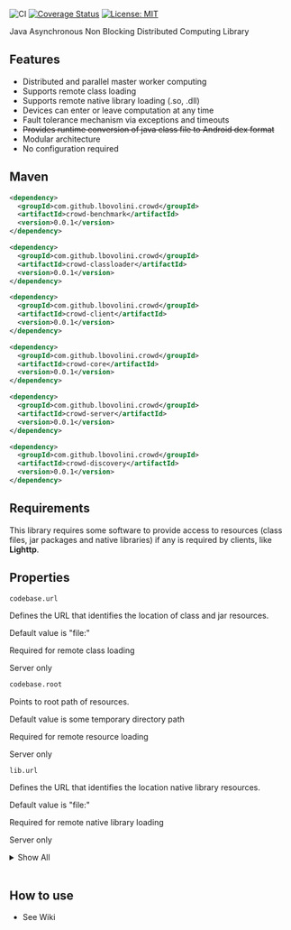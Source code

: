 ![CI](https://github.com/lbovolini/crowd/workflows/CI/badge.svg)  [![Coverage Status](https://coveralls.io/repos/github/lbovolini/crowd/badge.svg?branch=main&kill_cache=1)](https://coveralls.io/github/lbovolini/crowd?branch=main) [![License: MIT](https://img.shields.io/badge/License-MIT-yellow.svg)](https://opensource.org/licenses/MIT)

Java Asynchronous Non Blocking Distributed Computing Library

## Features

- Distributed and parallel master worker computing
- Supports remote class loading
- Supports remote native library loading (.so, .dll)
- Devices can enter or leave computation at any time
- Fault tolerance mechanism via exceptions and timeouts
- ~~Provides runtime conversion of java class file to Android dex format~~
- Modular architecture
- No configuration required

## Maven

```xml
<dependency>
  <groupId>com.github.lbovolini.crowd</groupId>
  <artifactId>crowd-benchmark</artifactId>
  <version>0.0.1</version>
</dependency>

<dependency>
  <groupId>com.github.lbovolini.crowd</groupId>
  <artifactId>crowd-classloader</artifactId>
  <version>0.0.1</version>
</dependency>

<dependency>
  <groupId>com.github.lbovolini.crowd</groupId>
  <artifactId>crowd-client</artifactId>
  <version>0.0.1</version>
</dependency>

<dependency>
  <groupId>com.github.lbovolini.crowd</groupId>
  <artifactId>crowd-core</artifactId>
  <version>0.0.1</version>
</dependency>

<dependency>
  <groupId>com.github.lbovolini.crowd</groupId>
  <artifactId>crowd-server</artifactId>
  <version>0.0.1</version>
</dependency>

<dependency>
  <groupId>com.github.lbovolini.crowd</groupId>
  <artifactId>crowd-discovery</artifactId>
  <version>0.0.1</version>
</dependency>
```

## Requirements

This library requires some software to provide access to resources (class files, jar packages and native libraries) if any is required by clients, like **Lighttp**.

## Properties

```bash
codebase.url
```

Defines the URL that identifies the location of class and jar resources.

Default value is "file:" 

Required for remote class loading

Server only

[//]: # (Module: ...crowd.discovery Class: CodebaseUtils)



```bash
codebase.root
```

Points to root path of resources.

Default value is some temporary directory path

Required for remote resource loading

Server only

[//]: # (Module: ...crowd.discovery Class: CodebaseUtils)



```
lib.url
```

Defines the URL that identifies the location native library resources.

Default value is "file:" 

Required for remote native library loading

Server only

[//]: # (Module: ...crowd.discovery Class: CodebaseUtils)

<details>
<summary>Show All</summary>

<p>   


```
codebase.url.separator
```

Default value is: " "

[//]: # (Module: ...crowd.discovery Class: URLUtils)

```
classloader.custom
```

Tells application to use a custom classloader defined in "classloader" property below.

Default value is: "False"

```
classloader
```

This property defines the canonical class name of alternative classloader to be used if "classloader.custom" property is true.  

~~Default value is "com.github.lbovolini.crowd.android.classloader.AndroidRemoteClassLoader"~~

~~Optional, use only if alternative classloader, that is not AndroidRemoteClassLoader, is required.~~

Client only

[//]: # (Module: ...crowd.classloader Class: RemoteClassLoaderService)



```
cache
```

See: https://docs.oracle.com/javase/7/docs/api/java/net/URLConnection.html#setUseCaches(boolean)

Default value is "false"

[//]: # (Module: ...crowd.classloader Class: FileDownloader)



```
pool.size
```

Default value is: See https://docs.oracle.com/javase/7/docs/api/java/lang/Runtime.html#availableProcessors()

[//]: # (Module: ...crowd.client Class: ClientRequestHandler)



```
port
```

Defines the value of TCP port used during client channel binding 

Default value is "8081"

[//]: # (Module: ...crowd.client Class: ClientWorkerFactory)



```
multicast.ip
```



Defines the multicast ip address

Default value is "225.4.5.6"

Warning: This is a shared property between client and server, thus, must be equal in both

Required

[//]: # (Module: ...crowd.client Class: MulticastClientWorkerFactory)



```
multicast.interface
```

Defines the name of local network interface that will be used by multicast channel group

Default value is: See com.github.lbovolini.crowd.core.util.HostUtils.getNetworkInterfaceName()

Required 

[//]: # (Module: ...crowd.client Class: MulticastClientWorkerFactory)



```
multicast.server.port
```

Defines the value of UDP server port

Default value is "8000"

Warning: This is a shared property between client and server, thus, must be equal in both

Required

[//]: # (Module: ...crowd.client Class: MulticastClientWorkerFactory)



```
multicast.client.port
```



Defines the value of UDP port used during client channel binding 

Default value is "8011"

Required

[//]: # (Module: ...crowd.client Class: MulticastClientWorkerFactory)



```
class.path
```

Defines the absolute path of where downloaded class and jar files will be placed

Default value is: Value of java.io.tmpdir property

[//]: # (Module: ...crowd.client Class: Agent)



```
lib.path
```

Defines the absolute path of where downloaded native library files will be placed

Default value is: Value of java.io.tmpdir property

[//]: # (Module: ...crowd.client Class: Agent)



// !TODO

```
codebase.root
```

[//]: # (Module: ...crowd.server Class: MulticastServerWorker)




```
multicast.ip
```

[//]: # (Module: ...crowd.server Class: MulticastServerWorkerFactory)



```
multicast.server.port
```

[//]: # (Module: ...crowd.server Class: MulticastServerWorkerFactory)



```
multicast.interface
```

[//]: # (Module: ...crowd.server Class: MulticastServerWorkerFactory)



```
hostname
```

Hostname used during bind of TCP channel

Default value is:  HostUtils.getHostAddressName()

[//]: # (Module: ...crowd.server Class: Crowd)



```
port
```

Default value is: "8081"

[//]: # (Module: ...crowd.server Class: Crowd)



```
dex.version
```

~~Represents the minimum SDK version of Android API used by dex bytecode converter.~~

~~Default value is: "26"~~

~~Android only~~

[//]: # (Module: ...crowd.classloader.android Class: AndroidRemoteClassLoader)



```
dex.optimize
```

~~Tels if dex bytecode should be optimized.~~

~~Android only~~

~~Default value is: "true"~~

[//]: # (Module: ...crowd.classloader.android Class: AndroidRemoteClassLoader)

</p>
</details>  
<br/>

## How to use

- See Wiki


